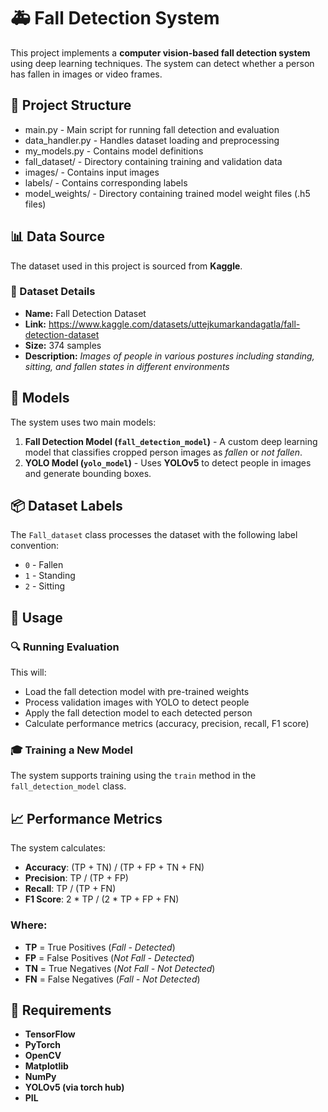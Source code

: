 # 🚑 Fall Detection System

This project implements a **computer vision-based fall detection system** using deep learning techniques. The system can detect whether a person has fallen in images or video frames.

## 📁 Project Structure
- main.py - Main script for running fall detection and evaluation
- data_handler.py - Handles dataset loading and preprocessing
- my_models.py - Contains model definitions
- fall_dataset/ - Directory containing training and validation data
- images/ - Contains input images
- labels/ - Contains corresponding labels
- model_weights/ - Directory containing trained model weight files (.h5 files)


## 📊 Data Source
The dataset used in this project is sourced from **Kaggle**.

### 📄 Dataset Details
- **Name:** Fall Detection Dataset 
- **Link:** https://www.kaggle.com/datasets/uttejkumarkandagatla/fall-detection-dataset
- **Size:** 374 samples  
- **Description:** *Images of people in various postures including standing, sitting, and fallen states in different environments*   

## 🧠 Models
The system uses two main models:

1. **Fall Detection Model (`fall_detection_model`)** - A custom deep learning model that classifies cropped person images as *fallen* or *not fallen*.  
2. **YOLO Model (`yolo_model`)** - Uses **YOLOv5** to detect people in images and generate bounding boxes.

## 📦 Dataset Labels
The `Fall_dataset` class processes the dataset with the following label convention:

- `0` - Fallen  
- `1` - Standing  
- `2` - Sitting  

## 🚀 Usage

### 🔍 Running Evaluation
This will:
- Load the fall detection model with pre-trained weights  
- Process validation images with YOLO to detect people  
- Apply the fall detection model to each detected person  
- Calculate performance metrics (accuracy, precision, recall, F1 score)  

### 🎓 Training a New Model
The system supports training using the `train` method in the `fall_detection_model` class.

## 📈 Performance Metrics
The system calculates:

- **Accuracy**: (TP + TN) / (TP + FP + TN + FN)  
- **Precision**: TP / (TP + FP)  
- **Recall**: TP / (TP + FN)  
- **F1 Score**: 2 * TP / (2 * TP + FP + FN)  

### Where:
- **TP** = True Positives (*Fall - Detected*)  
- **FP** = False Positives (*Not Fall - Detected*)  
- **TN** = True Negatives (*Not Fall - Not Detected*)  
- **FN** = False Negatives (*Fall - Not Detected*)  

## 🔧 Requirements
- **TensorFlow**
- **PyTorch**  
- **OpenCV**  
- **Matplotlib**  
- **NumPy**  
- **YOLOv5 (via torch hub)**  
- **PIL**  
